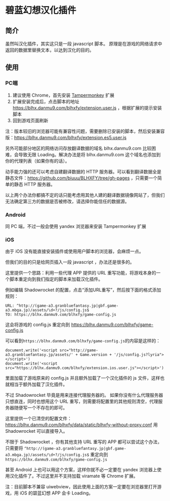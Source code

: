 # 碧蓝幻想汉化插件
## 简介
虽然叫汉化插件，其实这只是一段 javascript 脚本。
原理是在游戏的网络请求中返回的数据里替换文本，以达到汉化的目的。

## 使用
### PC端
1. 建议使用 Chrome，首先安装 [Tampermonkey](https://tampermonkey.net/) 扩展
2. 扩展安装完成后，点击脚本的地址 https://blhx.danmu9.com/blhxfy/extension.user.js ，根据扩展的提示安装脚本
3. 回到游戏页面刷新

注：版本较旧的浏览器可能有兼容性问题，需要删除已安装的脚本，然后安装兼容版：https://blhx.danmu9.com/blhxfy/extension.es5.user.js

另外可能部分地区的网络访问存放翻译数据的域名 blhx.danmu9.com 比较困难，会导致无限 Loading。解决办法是将 blhx.danmu9.com 这个域名也添加到你的代理列表（如果你有的话）。

动手能力强的还可以考虑自建翻译数据的 HTTP 服务器。可以看到翻译数据全是静态文件：https://github.com/biuuu/BLHXFY/tree/gh-pages ，只需要一个简单的静态 HTTP 服务器。

以上两个办法你都搞不定的话只能考虑用其他人建的翻译数据镜像网站了，但我们无法确定第三方的数据是否被修改，请选择你能信任的数据源。

### Android
同 PC 端，不过一般会使用 yandex 浏览器来安装 Tampermonkey 扩展
### iOS
由于 iOS 没有能直接安装插件或使用用户脚本的浏览器，会麻烦一点。

但我们的目的只是给网页插入一段 javascript ，办法还是很多的。

这里提供一个思路：利用一些代理 APP 提供的 URL 重写功能，将游戏本身的一个脚本重定向到我们指定的脚本来加载汉化插件。

例如编辑 Shadowrocket 的配置，点击“添加URL重写”，然后按下面的格式添加规则：
```
URL: ^http://(game-a3.granbluefantasy.jp|gbf.game-a3.mbga.jp)/assets/\d+?/js/config.js$
TO: https://blhx.danmu9.com/blhxfy/game-config.js
```
这会将游戏的 config.js 重定向到 https://blhx.danmu9.com/blhxfy/game-config.js

可以看到`https://blhx.danmu9.com/blhxfy/game-config.js`的内容是这样的：
```
document.write('<script src="http://game-a3.granbluefantasy.jp/assets/' + Game.version + '/js/config.js?lyria"></script>')
document.write('<script src="https://blhx.danmu9.com/blhxfy/extension.ios.user.js"></script>')
```
里面加载了游戏原来的 config.js 并且额外加载了一个汉化插件的 js 文件，这样也就相当于额外加载了汉化插件。

不过 Shadowrocket 毕竟是用来连接代理服务器的。
如果你没有什么代理服务器只想直连，同时也想用这个 URL 重写，则需要将配置里的其他规则清空，代理服务器随便写一个不存在的即可。

这里提供一个已清空的配置文件：https://blhx.danmu9.com/blhxfy/data/static/blhxfy-without-proxy.conf 用 Shadowrocket 可以直接导入。

不限于 Shadowrocket ，你有其他支持 URL 重写的 APP 都可以尝试这个办法，
只需要将 `^http://(game-a3.granbluefantasy.jp|gbf.game-a3.mbga.jp)/assets/\d+?/js/config.js$` 重定向到 `https://blhx.danmu9.com/blhxfy/game-config.js`

甚至 Android 上也可以用这个方案，这样你就不必一定要在 yandex 浏览器上使用汉化插件了。不过这里并不支持加载 viramate 等
Chrome 扩展。

注：目前脚本不兼容 uiwebview，因此使用上面的方案一定要在浏览器里打开游戏，用 iOS 的碧蓝幻想 APP 会卡 Loading。
